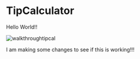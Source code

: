 # TipCalculator

Hello World!! 

![walkthroughtipcal](https://user-images.githubusercontent.com/45474092/51422488-3ecd1380-1b7d-11e9-9a69-ce012224c61d.gif)


I am making some changes to see if this is working!!!

